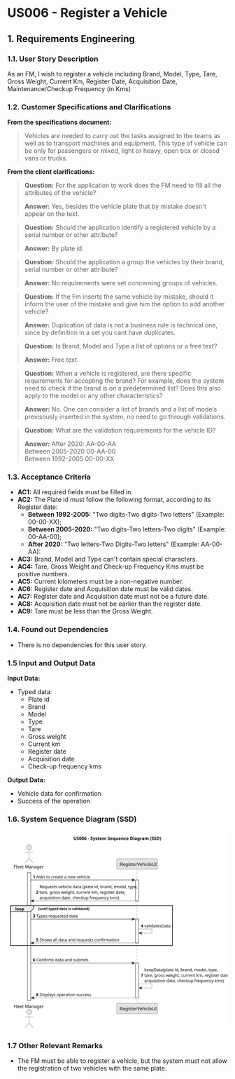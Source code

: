 # US006 - Register a Vehicle 

## 1. Requirements Engineering

### 1.1. User Story Description

As an FM, I wish to register a vehicle including Brand, Model, Type, Tare,
Gross Weight, Current Km, Register Date, Acquisition Date, Maintenance/Checkup Frequency (in Kms)

### 1.2. Customer Specifications and Clarifications 

**From the specifications document:**

> Vehicles are needed to carry out the tasks assigned to the teams as well as to transport
machines and equipment. This type of vehicle can be only for passengers or mixed,
light or heavy, open box or closed vans or trucks.

**From the client clarifications:**

> **Question:** For the application to work does the FM need to fill all the attributes of the vehicle?
>
> **Answer:** Yes, besides the vehicle plate that by mistake doesn't appear on the text.

> **Question:** Should the application identify a registered vehicle by a serial number or other attribute?
>
> **Answer:** By plate id.

> **Question:** Should the application a group the vehicles by their brand, serial number or other attribute?
>
> **Answer:** No requirements were set concerning groups of vehicles.

> **Question:** If the Fm inserts the same vehicle by mistake, should it inform the user of the mistake and give him the option to add another vehicle?
>
> **Answer:** Duplication of data is not a business rule is technical one, since by definition in a set you cant have duplicates.

> **Question:** Is Brand, Model and Type a list of options or a free text?
> 
> **Answer:** Free text.

> **Question:** When a vehicle is registered, are there specific requirements for accepting the brand? For example, does the system need to check if the brand is on a predetermined list? Does this also apply to the model or any other characteristics?
> 
> **Answer:** No. One can consider a list of brands and a list of models previsously inserted in the system, no need to go through validations.

> **Question:** What are the validation requirements for the vehicle ID?
>
> **Answer:** After 2020: AA-00-AA\
Between 2005-2020 00-AA-00\
Between 1992-2005 00-00-XX

### 1.3. Acceptance Criteria

* **AC1:** All required fields must be filled in.
* **AC2:** The Plate id must follow the following format, according to its Register date:
  * **Between 1992-2005:** "Two digits-Two digits-Two letters" (Example: 00-00-XX);
  * **Between 2005-2020:** "Two digits-Two letters-Two digits" (Example: 00-AA-00);
  * **After 2020:** "Two letters-Two Digits-Two letters" (Example: AA-00-AA):
* **AC3:** Brand, Model and Type can't contain special characters.
* **AC4:** Tare, Gross Weight and Check-up Frequency Kms must be positive numbers.
* **AC5:** Current kilometers must be a non-negative number.
* **AC6:** Register date and Acquisition date must be valid dates.
* **AC7:** Register date and Acquisition date must not be a future date.
* **AC8:** Acquisition date must not be earlier than the register date.
* **AC9:** Tare must be less than the Gross Weight.

### 1.4. Found out Dependencies

* There is no dependencies for this user story.

### 1.5 Input and Output Data

**Input Data:**

* Typed data:
    * Plate id
    * Brand
    * Model
    * Type
    * Tare
    * Gross weight
    * Current km
    * Register date
    * Acquisition date
    * Check-up frequency kms

**Output Data:**

* Vehicle data for confirmation
* Success of the operation

### 1.6. System Sequence Diagram (SSD)

![System Sequence Diagram](svg/us006-system-sequence-diagram.svg)

### 1.7 Other Relevant Remarks

* The FM must be able to register a vehicle, but the system must not allow the registration of two vehicles with the same plate.